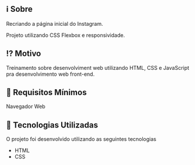 
## :information_source: Sobre

Recriando a página inicial do Instagram.

Projeto utilizando CSS Flexbox e responsividade.

## :interrobang: Motivo

Treinamento sobre desenvolviment web utilizando HTML, CSS e JavaScript pra desenvolvimento web front-end.

## :seedling: Requisitos Mínimos

Navegador Web

## :rocket: Tecnologias Utilizadas 

O projeto foi desenvolvido utilizando as seguintes tecnologias

- HTML
- CSS
